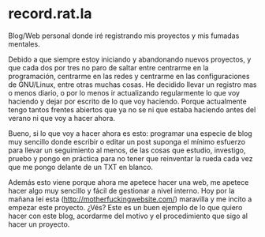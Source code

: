 # record.rat.la

Blog/Web personal donde iré registrando mis proyectos y mis fumadas mentales.

Debido a que siempre estoy iniciando y abandonando nuevos proyectos, y que cada dos por tres no paro de saltar entre centrarme en la programación, centrarme en las redes y centrarme en las configuraciones de GNU/Linux, entre otras muchas cosas. He decidido llevar un registro mas o menos diario, o por lo menos ir actualizando regularmente lo que voy haciendo y dejar por escrito de lo que voy haciendo. Porque actualmente tengo tantos frentes abiertos que ya no se ni que estaba haciendo antes del verano ni que voy a hacer ahora.

Bueno, si lo que voy a hacer ahora es esto: programar una especie de blog muy sencillo donde escribir o editar un post suponga el mínimo esfuerzo para llevar un seguimiento al menos, de las cosas que estudio, investigo, pruebo y pongo en práctica para no tener que reinventar la rueda cada vez que me pongo delante de un TXT en blanco.

Además esto viene porque ahora me apetece hacer una web, me apetece hacer algo muy sencillo y fácil de gestionar a nivel interno. Hoy por la mañana leí esta (http://motherfuckingwebsite.com/) maravilla y me incito a empezar este proyecto. ¿Vés? Este es un buen ejemplo de lo que quiero hacer con este blog, acordarme del motivo y el procedimiento que sigo al hacer un proyecto.
